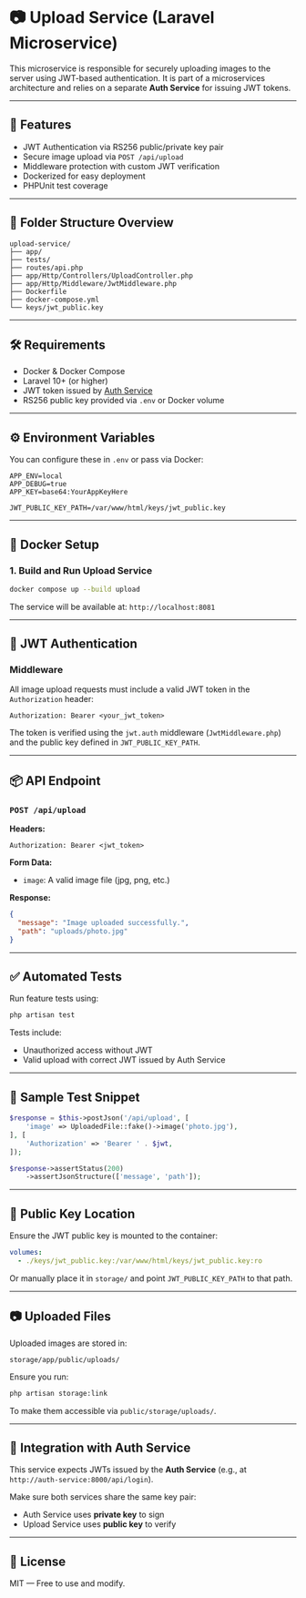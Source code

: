 # 📷 Upload Service (Laravel Microservice)

This microservice is responsible for securely uploading images to the server using JWT-based authentication. It is part of a microservices architecture and relies on a separate **Auth Service** for issuing JWT tokens.

---

## 🚀 Features

- JWT Authentication via RS256 public/private key pair
- Secure image upload via `POST /api/upload`
- Middleware protection with custom JWT verification
- Dockerized for easy deployment
- PHPUnit test coverage

---

## 📁 Folder Structure Overview

```
upload-service/
├── app/
├── tests/
├── routes/api.php
├── app/Http/Controllers/UploadController.php
├── app/Http/Middleware/JwtMiddleware.php
├── Dockerfile
├── docker-compose.yml
└── keys/jwt_public.key
```

---

## 🛠 Requirements

- Docker & Docker Compose
- Laravel 10+ (or higher)
- JWT token issued by [Auth Service](http://auth-service:8000)
- RS256 public key provided via `.env` or Docker volume

---

## ⚙️ Environment Variables

You can configure these in `.env` or pass via Docker:

```env
APP_ENV=local
APP_DEBUG=true
APP_KEY=base64:YourAppKeyHere

JWT_PUBLIC_KEY_PATH=/var/www/html/keys/jwt_public.key
```

---

## 🐳 Docker Setup

### 1. Build and Run Upload Service

```bash
docker compose up --build upload
```

The service will be available at: `http://localhost:8081`

---

## 🔐 JWT Authentication

### Middleware

All image upload requests must include a valid JWT token in the `Authorization` header:

```http
Authorization: Bearer <your_jwt_token>
```

The token is verified using the `jwt.auth` middleware (`JwtMiddleware.php`) and the public key defined in `JWT_PUBLIC_KEY_PATH`.

---

## 📦 API Endpoint

### `POST /api/upload`

**Headers:**
```http
Authorization: Bearer <jwt_token>
```

**Form Data:**
- `image`: A valid image file (jpg, png, etc.)

**Response:**
```json
{
  "message": "Image uploaded successfully.",
  "path": "uploads/photo.jpg"
}
```

---

## ✅ Automated Tests

Run feature tests using:

```bash
php artisan test
```

Tests include:
- Unauthorized access without JWT
- Valid upload with correct JWT issued by Auth Service

---

## 🧪 Sample Test Snippet

```php
$response = $this->postJson('/api/upload', [
    'image' => UploadedFile::fake()->image('photo.jpg'),
], [
    'Authorization' => 'Bearer ' . $jwt,
]);

$response->assertStatus(200)
    ->assertJsonStructure(['message', 'path']);
```

---

## 🔐 Public Key Location

Ensure the JWT public key is mounted to the container:

```yaml
volumes:
  - ./keys/jwt_public.key:/var/www/html/keys/jwt_public.key:ro
```

Or manually place it in `storage/` and point `JWT_PUBLIC_KEY_PATH` to that path.

---

## 📷 Uploaded Files

Uploaded images are stored in:

```
storage/app/public/uploads/
```

Ensure you run:

```bash
php artisan storage:link
```

To make them accessible via `public/storage/uploads/`.

---

## 🤝 Integration with Auth Service

This service expects JWTs issued by the **Auth Service** (e.g., at `http://auth-service:8000/api/login`).

Make sure both services share the same key pair:
- Auth Service uses **private key** to sign
- Upload Service uses **public key** to verify

---

## 🧼 License

MIT — Free to use and modify.
